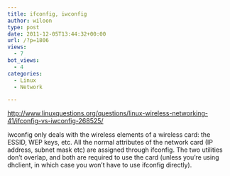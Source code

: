 ```yaml
---
title: ifconfig, iwconfig
author: wiloon
type: post
date: 2011-12-05T13:44:32+00:00
url: /?p=1806
views:
  - 7
bot_views:
  - 4
categories:
  - Linux
  - Network

---
```

<http://www.linuxquestions.org/questions/linux-wireless-networking-41/ifconfig-vs-iwconfig-268525/>

iwconfig only deals with the wireless elements of a wireless card: the ESSID, WEP keys, etc. All the normal attributes of the network card (IP address, subnet mask etc) are assigned through ifconfig. The two utilities don&#8217;t overlap, and both are required to use the card (unless you&#8217;re using dhclient, in which case you won&#8217;t have to use ifconfig directly).
